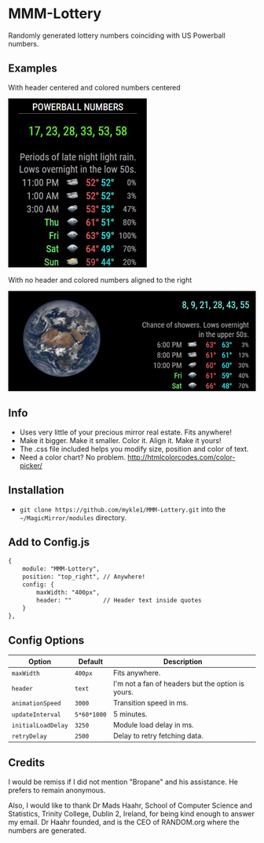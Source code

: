 # MMM-Lottery
Randomly generated lottery numbers coinciding with US Powerball numbers. 

## Examples

With header centered and colored numbers centered

![](lottery1.JPG)

With no header and colored numbers aligned to the right

![](lottery2.JPG)


## Info

* Uses very little of your precious mirror real estate. Fits anywhere!
* Make it bigger. Make it smaller. Color it. Align it. Make it yours!
* The .css file included helps you modify size, position and color of text.
* Need a color chart? No problem. http://htmlcolorcodes.com/color-picker/

## Installation

* `git clone https://github.com/mykle1/MMM-Lottery.git` into the `~/MagicMirror/modules` directory.

## Add to Config.js

    {
        module: "MMM-Lottery",
        position: "top_right", // Anywhere!
        config: {
            maxWidth: "400px",    
            header: ""         // Header text inside quotes
        }
    },

## Config Options

| **Option** | **Default** | **Description** |
| --- | --- | --- |
| `maxWidth` | `400px` | Fits anywhere. |
| `header` | `text` | I'm not a fan of headers but the option is yours. |
| `animationSpeed` | `3000` | Transition speed in ms. |
| `updateInterval` | `5*60*1000` | 5 minutes. |
| `initialLoadDelay` | `3250` | Module load delay in ms. |
| `retryDelay` | `2500`  |Delay to retry fetching data. |

## Credits

I would be remiss if I did not mention "Bropane" and his assistance. He prefers to remain anonymous.

Also, I would like to thank Dr Mads Haahr, School of Computer Science and Statistics, Trinity College, Dublin 2, Ireland, for being kind enough to answer my email. Dr Haahr founded, and is the CEO of RANDOM.org where the numbers are generated.
